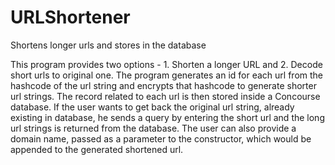 # URLShortener
Shortens longer urls and stores in the database

This program provides two options - 1. Shorten a longer URL and 2. Decode short urls to original one. The program generates an id for
each url from the hashcode of the url string and encrypts that hashcode to generate shorter url strings. The record related to each url
is then stored inside a Concourse database. If the user wants to get back the original url string, already existing in database, he sends
a query by entering the short url and the long url strings is returned from the database. The user can also provide a domain name, passed
as a parameter to the constructor, which would be appended to the generated shortened url. 

